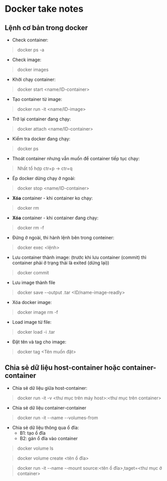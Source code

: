 # Docker take notes
## Lệnh cơ bản trong docker
- Check container:
> docker ps -a

- Check image:
> docker images

- Khởi chạy container:
> docker  start <name/ID-container>

- Tạo container từ image:
> docker run -it <name/ID-image>
  
- Trở lại container đang chạy:
> docker attach <name/ID-container>

- Kiểm tra docker đang chạy:
> docker ps

- Thoát container nhưng vẫn muốn để container tiếp tục chạy:
> Nhất tổ hợp ctr+p -> ctr+q

- Ép docker dừng chạy ở ngoài:
> docker stop <name/ID-container>

- **Xóa** container - khi container ko chạy:
> docker rm <name container>
  
- **Xóa** container - khi container đang chạy:
> docker rm -f <name container>
  
- Đứng ở ngoài, thi hành lệnh bên trong conteiner:
> docker exec <name-container> <lệnh>
 
- Lưu container thành image: (trước khi lưu container (commit) thì container phải ở trạng thái là exited (dừng lại))
> docker commit <name-container> <name image>
  
- Lưu image thành file
> docker save --output <name-myimage>.tar <ID/name-image-readly>
  
- Xóa docker image:
> docker image rm <ID image> -f
  
- Load image từ file:
> docker load -i <name-myimage>.tar 
  
- Đặt tên và tag cho image:
> docker tag <ID image> <Tên muốn đặt>
  
## Chia sẻ dữ liệu host-container hoặc container-container

- Chia sẻ dữ liệu giữa host-container:
> docker run -it -v <thư mục trên máy host>:<thư mục trên container> <ID-image>

- Chia sẻ dữ liệu container-container
> docker run -it --name <name-container B> --volumes-from <name-container A> <image-name>
  
- Chia sẻ dữ liệu thông qua ổ đĩa:
  - B1: tạo ổ đĩa
  - B2: gán ổ đĩa vào container
> docker volume ls
  
> docker volume create <tên ổ đĩa>

> docker run -it --name <name container> --mount source:<tên ổ đĩa>,taget=<thư mục ở container> <ID image>
